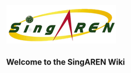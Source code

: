 # ![Singaren Logo Transparency Small](/uploads/images/singaren-logo-transparency-small.png "Singaren Logo Transparency Small") 

## Welcome to the SingAREN Wiki


